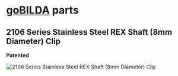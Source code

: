 # [goBILDA](https://www.gobilda.com/) parts
## 2106 Series Stainless Steel REX Shaft (8mm Diameter) Clip

**Patented**

<img alt='2106 Series Stainless Steel REX Shaft (8mm Diameter) Clip' src='../../../generated_files/parts/gobilda/motion-shaft-8mmREX-clip.svg'/>
